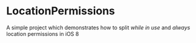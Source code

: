 # LocationPermissions
A simple project which demonstrates how to split _while in use_ and _always_ location permissions in iOS 8

